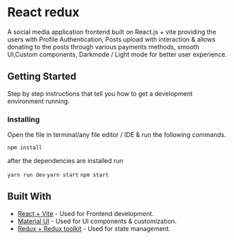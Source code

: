 # React redux

A social media application frontend built on React.js + vite providing the users with Profile Authentication, Posts upload with interaction & allows donating to the posts through various payments methods, smooth UI,Custom components, Darkmode / Light mode for better user experience.

## Getting Started

Step by step instructions that tell you how to get a development
environment running.

### Installing

Open the file in terminal/any file editor / IDE & run the following commands.

`npm install` 

after the dependencies are installed run

`yarn run dev` 
`yarn start` 
`npm start`

## Built With

- [React + Vite](https://vitejs.dev/guide/) - Used
  for Frontend development.
- [Material UI](https://mui.com/) - Used for UI components & customization.
- [Redux + Redux toolkit](https://redux-toolkit.js.org/) - Used for state management.





